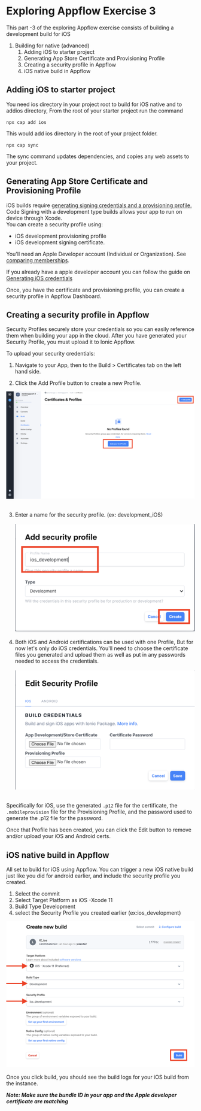 # Exploring Appflow Exercise 3

This part -3 of the exploring Appflow exercise consists of building a development build for iOS

1. Building for native (advanced)
    1. Adding iOS to starter project
    2. Generating App Store Certificate and Provisioning Profile
    3. Creating a security profile in Appflow
    4. iOS native build in Appflow
    
    
## Adding iOS to starter project

You need ios directory in your project root to build for iOS native and to addios directory, From the root of your starter project run the command
```
npx cap add ios
```
This would add ios directory in the root of your project folder.

```
npx cap sync
```

The sync command updates dependencies, and copies any web assets to your project.

## Generating App Store Certificate and Provisioning Profile

iOS builds require [generating signing credentials and a provisioning profile. ](https://ionicframework.com/docs/appflow/package/credentials#android-credentials)Code Signing with a development type builds allows your app to run on device through Xcode. <br> You can create a security profile using:
* iOS development provisioning profile 
* iOS development signing certificate.



You'll need an Apple Developer account (Individual or Organization). See
[comparing
memberships](https://developer.apple.com/support/compare-memberships/).

If you already have a apple developer account you can follow the guide on [Generating iOS credentials](https://ionicframework.com/docs/appflow/package/credentials#ios-credentials) 

Once, you have the certificate and provisioning profile, you can create a security profile in Appflow Dashboard.

## Creating a security profile in Appflow

Security Profiles securely store your credentials so you can easily reference them when building your app in the cloud. After you have generated your Security Profile, you must upload it to Ionic Appflow.

To upload your security credentials:

1. Navigate to your App, then to the Build > Certificates tab on the left hand side.

2. Click the Add Profile button to create a new Profile. 

![Appflow](images/img_11.png)
<br> <br>

3. Enter a name for the security profile. (ex: development_iOS)
<br> <br>
![Appflow](images/img_12.png)
<br> <br>
4. Both iOS and Android certifications can be used with one Profile, But for now let's only do iOS credentials. You'll need to choose the certificate files you generated and upload them as well as put in any passwords needed to access the credentials.
<br> <br>
![Appflow](images/img_13.png)
<br> <br>

Specifically for iOS, use the generated `.p12` file for the certificate, the `.mobileprovision` file for the Provisioning Profile, and the password used to generate the .p12 file for the password.

Once that Profile has been created, you can click the Edit button to remove and/or upload your iOS and Android certs.

## iOS native build in Appflow

All set to build for iOS using Appflow. You can trigger a new iOS native build just like you did for android earlier, and include the security profile you created.

1. Select the commit
2. Select Target Platform as iOS -Xcode 11
3. Build Type Development
4. select the Security Profile you created earlier (ex:ios_development)

![Appflow](images/img_14.png)

Once you click build, you should see the build logs for your iOS build from the instance.

***Note: Make sure the bundle ID in your app and the Apple developer certificate are matching***
